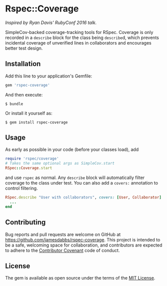 # Rspec::Coverage

_Inspired by Ryan Davis' RubyConf 2016 talk._

SimpleCov-backed coverage-tracking tools for RSpec. Coverage is only recorded in a `describe` block for the class being `describe`d, which prevents incidental coverage of unverified lines in collaborators and encourages better test design.

## Installation

Add this line to your application's Gemfile:

```ruby
gem 'rspec-coverage'
```

And then execute:

    $ bundle

Or install it yourself as:

    $ gem install rspec-coverage

## Usage

As early as possible in your code (before your classes load), add

```ruby
require 'rspec/coverage'
# Takes the same optional args as SimpleCov.start
RSpec::Coverage.start
```

and use `rspec` as normal. Any `describe` block will automatically filter coverage to the class under test. You can also add a `covers:` annotation to control filtering.

```ruby
RSpec.describe "User with collaborators", covers: [User, Collaborator] do
  ...
end
```

## Contributing

Bug reports and pull requests are welcome on GitHub at https://github.com/jamesdabbs/rspec-coverage. This project is intended to be a safe, welcoming space for collaboration, and contributors are expected to adhere to the [Contributor Covenant](http://contributor-covenant.org) code of conduct.


## License

The gem is available as open source under the terms of the [MIT License](http://opensource.org/licenses/MIT).
